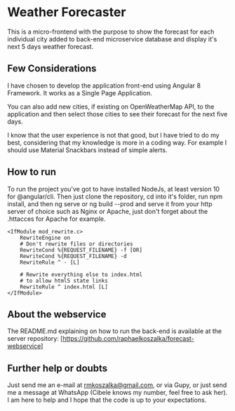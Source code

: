 # Weather Forecaster

This is a micro-frontend with the purpose to show the forecast for each individual city added to back-end microservice database and display it's
next 5 days weather forecast.

## Few Considerations

I have chosen to develop the application  front-end using Angular 8 Framework.
It works as a Single Page Application.

You can also add new cities, if existing on OpenWeatherMap API, to the application and then
select those cities to see their forecast for the next five days.

I know that the user experience is not that good, but I have tried to do my best, considering
that my knowledge is more in a coding way. For example I should use Material Snackbars instead of simple alerts.

## How to run

To run the project you've got to have installed NodeJs, at least version 10 for @angular/cli.
Then just clone the repository, cd into it's folder, run npm install, and then ng serve or ng build --prod and serve it from
your http server of choice such as Nginx or Apache, just don't forget about the .httacces for Apache for example.


```
<IfModule mod_rewrite.c>
    RewriteEngine on
    # Don't rewrite files or directories
    RewriteCond %{REQUEST_FILENAME} -f [OR]
    RewriteCond %{REQUEST_FILENAME} -d
    RewriteRule ^ - [L]

    # Rewrite everything else to index.html
    # to allow html5 state links
    RewriteRule ^ index.html [L]
</IfModule>
```
## About the webservice

The README.md explaining on how to run the back-end is available at the server repository: [https://github.com/raphaelkoszalka/forecast-webservice]


## Further help or doubts
Just send me an e-mail at rmkoszalka@gmail.com, or via Gupy, or just send me a message at WhatsApp (Cibele knows my number, feel free to ask her).
I am here to help and I hope that the code is up to your expectations.
